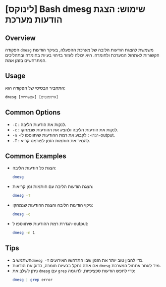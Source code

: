 # [לינוקס] Bash dmesg שימוש: הצגת הודעות מערכת

## Overview
הפקודה `dmesg` משמשת להצגת הודעות הליבה של מערכת ההפעלה, בעיקר הודעות הקשורות לאתחול המערכת ולחומרה. היא יכולה לעזור בזיהוי בעיות בחומרה ובתהליכים המתרחשים בזמן אמת.

## Usage
התחביר הבסיסי של הפקודה הוא:
```
dmesg [אפשרויות] [ארגומנטים]
```

## Common Options
- `-C` : לנקות את הודעות הליבה.
- `-c` : לנקות את הודעות הליבה ולהציג את ההודעות שנמחקו.
- `-n <רמה>` : לקבוע את רמת ההודעות שיתווספו ל-output.
- `-T` : להמיר את חותמות הזמן לפורמט קריא.

## Common Examples
- הצגת כל הודעות הליבה:
  ```bash
  dmesg
  ```

- הצגת הודעות הליבה עם חותמות זמן קריאות:
  ```bash
  dmesg -T
  ```

- ניקוי הודעות הליבה והצגת ההודעות שנמחקו:
  ```bash
  dmesg -c
  ```

- הגדרת רמת ההודעות שיתווספו ל-output:
  ```bash
  dmesg -n 1
  ```

## Tips
- השתמש ב`dmesg -T` כדי להבין טוב יותר את הזמן שבו התרחשו האירועים.
- אם אתה נתקל בבעיות חומרה, בדוק את הודעות `dmesg` מיד לאחר אתחול המערכת.
- ניתן לשלב את `dmesg` עם `grep` כדי לחפש הודעות ספציפיות, לדוגמה:
  ```bash
  dmesg | grep error
  ```